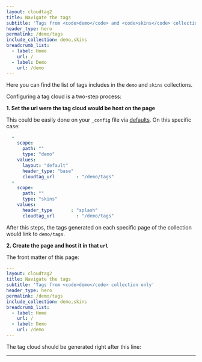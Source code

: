 ```yaml
---
layout: cloudtag2
title: Navigate the tags
subtitle: 'Tags from <code>demo</code> and <code>skins</code> collections'
header_type: hero
permalink: /demo/tags
include_collection: demo,skins
breadcrumb_list:
  - label: Home
    url: /
  - label: Demo
    url: /demo
---
```


Here you can find the list of tags includes in the `demo` and `skins` collections.

Configuring a tag cloud is a two-step process:

**1. Set the url were the tag cloud would be host on the page**

This could be easily done on your `_config` file via [defaults](https://jekyllrb.com/docs/configuration/front-matter-defaults/). On this specific case:

```yaml
  -
    scope:
      path: ""
      type: "demo"
    values:
      layout: "default"
      header_type: "base"
      cloudtag_url        : "/demo/tags"
  -
    scope:
      path: ""
      type: "skins"
    values:
      header_type       : "splash"
      cloudtag_url        : "/demo/tags"
```

After this steps, the tags generated on each specific page of the collection would link to `demo/tags`.

**2. Create the page and host it in that `url`**

The front matter of this page:

```yaml
---
layout: cloudtag2
title: Navigate the tags
subtitle: 'Tags from <code>demo</code> collection only'
header_type: hero
permalink: /demo/tags
include_collection: demo,skins
breadcrumb_list:
  - label: Home
    url: /
  - label: Demo
    url: /demo
---

```

The tag cloud should be generated right after this line:

---

